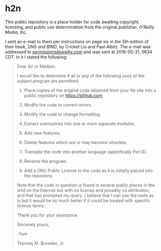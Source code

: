# h2n 

This public repository is a place holder for code awaiting copyright, licensing, and public use determination from the original publisher, *O'Reilly Media, Inc*.

I sent an e-mail to them per instructions on page xix in the 5th edition of their book, *DNS and BIND*, by Cricket Liu and Paul Albitz.  The e-mail was addressed to <permissions@oreilly.com> and was sent at 2016-05-31, 0634 CDT.  In it I stated the following:

> Dear Sir or Madam:
>
> I would like to determine if all or any of the following uses of the subject program are permitted:
>
> 1.  Place copies of the original code obtained from your ftp site into a public repository on <https://github.com>.
>
> 2.  Modify the code to correct errors.
>
> 3.  Modify the code to change formatting.
>
> 4.  Extract subroutines into one or more separate modules.
>
> 5.  Add new features.
>
> 6.  Delete features which are or may become obsolete.
>
> 7.  Translate the code into another language (specifically Perl 6).
>
> 8.  Rename the program.
>
> 9.  Add a GNU Public License to the code as it is initially placed into the repository.
> 
> Note that the code in question is found in several public places in the wild on the Internet but with no license and possibly no attribution, and that has prompted my query.  I believe that I can use the code as is but it would be so much better if it could be treated with specific license terms.
>
> Thank you for your assistance.
>
> Sincerely yours,
>
> -Tom
>
> Thomas M. Browder, Jr.
